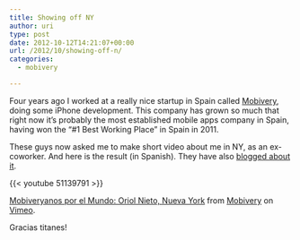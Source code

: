 ```yaml
---
title: Showing off NY
author: uri
type: post
date: 2012-10-12T14:21:07+00:00
url: /2012/10/showing-off-n/
categories:
  - mobivery

---
```

Four years ago I worked at a really nice startup in Spain called [Mobivery][1], doing some iPhone development. This company has grown so much that right now it&#8217;s probably the most established mobile apps company in Spain, having won the &#8220;#1 Best Working Place&#8221; in Spain in 2011. 

These guys now asked me to make short video about me in NY, as an ex-coworker. And here is the result (in Spanish). They have also [blogged about it][2].

{{< youtube 51139791 >}} 

[Mobiveryanos por el Mundo: Oriol Nieto, Nueva York][3] from [Mobivery][4] on [Vimeo][5].

Gracias titanes!

 [1]: http://www.mobivery.com
 [2]: http://www.mobivery.com/es/blog/the-happiness-team-es/mobiveryanos-por-el-mundo-nueva-york
 [3]: http://vimeo.com/51139791
 [4]: http://vimeo.com/mobivery
 [5]: http://vimeo.com